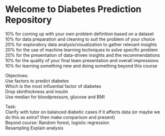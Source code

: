# Welcome to Diabetes Prediction Repository

10% for coming up with your own problem definition based on a dataset<br>
10% for data preparation and cleaning to suit the problem of your choice<br>
20% for exploratory data analysis/visualization to gather relevant insights<br>
20% for the use of machine learning techniques to solve specific problem<br>
20% for the presentation of data-driven insights and the recommendations<br>
10% for the quality of your final team presentation and overall impressions<br>
10% for learning something new and doing something beyond this course<br>

Objectives:<br>
Use factors to predict diabetes<br>
Which is the most influential factor of diabetes<br>
Drop skinthickness and insulin<br>
Use median for bloodpressure, glucose and BMI<br>

Task:<br>
Clarify with tutor on balanced diabetic cases if it affects data (or maybe we do this as extra? then make comparison and present)<br>
Beyond course: Random forest, logistic regression<br>
Resampling
Explain analysis
